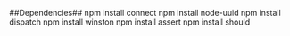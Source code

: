 ##Dependencies## 
npm install connect
npm install node-uuid
npm install dispatch 
npm install winston
npm install assert
npm install should